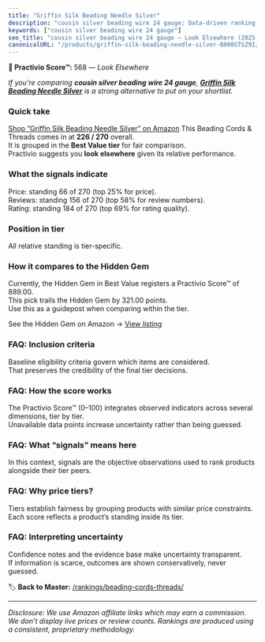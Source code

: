 ```yaml
---
title: "Griffin Silk Beading Needle Silver"
description: "cousin silver beading wire 24 gauge: Data-driven ranking using the Practivio Score™. Positioned by quality, value, demand, findability, momentum."
keywords: ["cousin silver beading wire 24 gauge"]
seo_title: "cousin silver beading wire 24 gauge — Look Elsewhere (2025)"
canonicalURL: "/products/griffin-silk-beading-needle-silver-B000STGZ9I/"
---
```


**🚫 Practivio Score™:** 568 — _Look Elsewhere_


*If you're comparing **cousin silver beading wire 24 gauge**, **[Griffin Silk Beading Needle Silver](https://www.amazon.com/dp/B000STGZ9I?tag=practivio-20)** is a strong alternative to put on your shortlist.*
### Quick take
[Shop “Griffin Silk Beading Needle Silver” on Amazon](https://www.amazon.com/dp/B000STGZ9I?tag=practivio-20)
This Beading Cords & Threads comes in at **226 / 270** overall.  
It is grouped in the **Best Value tier** for fair comparison.  
Practivio suggests you **look elsewhere** given its relative performance.

### What the signals indicate
Price: standing 66 of 270 (top 25% for price).  
Reviews: standing 156 of 270 (top 58% for review numbers).  
Rating: standing 184 of 270 (top 69% for rating quality).  

### Position in tier
All relative standing is tier-specific.

### How it compares to the Hidden Gem
Currently, the Hidden Gem in Best Value registers a Practivio Score™ of 889.00.  
This pick trails the Hidden Gem by 321.00 points.  
Use this as a guidepost when comparing within the tier.  

See the Hidden Gem on Amazon → [View listing](https://www.amazon.com/dp/B07D4J1MQ4?tag=practivio-20)

### FAQ: Inclusion criteria
Baseline eligibility criteria govern which items are considered.  
That preserves the credibility of the final tier decisions.

### FAQ: How the score works
The Practivio Score™ (0–100) integrates observed indicators across several dimensions, tier by tier.  
Unavailable data points increase uncertainty rather than being guessed.

### FAQ: What “signals” means here
In this context, signals are the objective observations used to rank products alongside their tier peers.

### FAQ: Why price tiers?
Tiers establish fairness by grouping products with similar price constraints.  
Each score reflects a product’s standing inside its tier.

### FAQ: Interpreting uncertainty
Confidence notes and the evidence base make uncertainty transparent.  
If information is scarce, outcomes are shown conservatively, never guessed.


🏷️ **Back to Master:** [/rankings/beading-cords-threads/](/rankings/beading-cords-threads/)

---
_Disclosure: We use Amazon affiliate links which may earn a commission. We don’t display live prices or review counts. Rankings are produced using a consistent, proprietary methodology._
